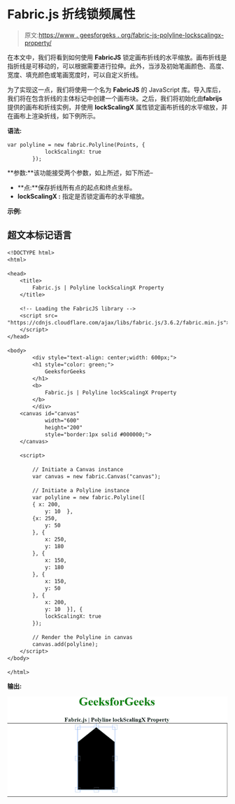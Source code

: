 # Fabric.js 折线锁频属性

> 原文:[https://www . geesforgeks . org/fabric-js-polyline-lockscalingx-property/](https://www.geeksforgeeks.org/fabric-js-polyline-lockscalingx-property/)

在本文中，我们将看到如何使用 **FabricJS** 锁定画布折线的水平缩放。画布折线是指折线是可移动的，可以根据需要进行拉伸。此外，当涉及初始笔画颜色、高度、宽度、填充颜色或笔画宽度时，可以自定义折线。

为了实现这一点，我们将使用一个名为 **FabricJS** 的 JavaScript 库。导入库后，我们将在包含折线的主体标记中创建一个画布块。之后，我们将初始化由**fabrijs**提供的画布和折线实例，并使用 **lockScalingX** 属性锁定画布折线的水平缩放，并在画布上渲染折线，如下例所示。

**语法:**

```
var polyline = new fabric.Polyline(Points, { 
            lockScalingX: true
        }); 

```

**参数:**该功能接受两个参数，如上所述，如下所述–

*   **点:**保存折线所有点的起点和终点坐标。
*   **lockScalingX :** 指定是否锁定画布的水平缩放。

**示例:**

## 超文本标记语言

```
<!DOCTYPE html> 
<html> 

<head> 
    <title> 
        Fabric.js | Polyline lockScalingX Property 
    </title> 

    <!-- Loading the FabricJS library -->
    <script src= 
"https://cdnjs.cloudflare.com/ajax/libs/fabric.js/3.6.2/fabric.min.js"> 
    </script> 
</head> 

<body> 
        <div style="text-align: center;width: 600px;"> 
        <h1 style="color: green;"> 
            GeeksforGeeks 
        </h1> 
        <b> 
            Fabric.js | Polyline lockScalingX Property 
        </b> 
        </div> 
    <canvas id="canvas"
            width="600"
            height="200"
            style="border:1px solid #000000;"> 
    </canvas> 

    <script> 

        // Initiate a Canvas instance 
        var canvas = new fabric.Canvas("canvas"); 

        // Initiate a Polyline instance 
        var polyline = new fabric.Polyline([ 
        { x: 200, 
            y: 10  }, 
        {x: 250, 
            y: 50 
        }, { 
            x: 250, 
            y: 180 
        }, { 
            x: 150, 
            y: 180 
        }, { 
            x: 150, 
            y: 50 
        }, { 
            x: 200, 
            y: 10  }], { 
            lockScalingX: true
        }); 

        // Render the Polyline in canvas 
        canvas.add(polyline); 
    </script> 
</body> 

</html>
```

**输出:**

[![](img/b84d815f248b3ddc5358a68a96358738.png)](https://media.geeksforgeeks.org/wp-content/uploads/20200817012956/lockScalingX.png)